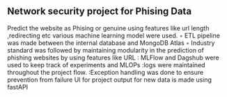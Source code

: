 ## Network security project for Phising Data
Predict the website  as Phising or genuine using features like url length ,redirecting etc
various machine learning model were used.
◦ ETL pipeline was made between the internal database and MongoDB Atlas
 ◦ Industry standard was followed by maintaining modularity in the prediction of phishing websites by using
 features like URL
: MLFlow and Dagshub were used to keep track of experiments and MLOPs
:logs were maintained throughout the project flow. 
:Exception handling was done to ensure prevention from failure
UI for project output for new data is made using fastAPI
